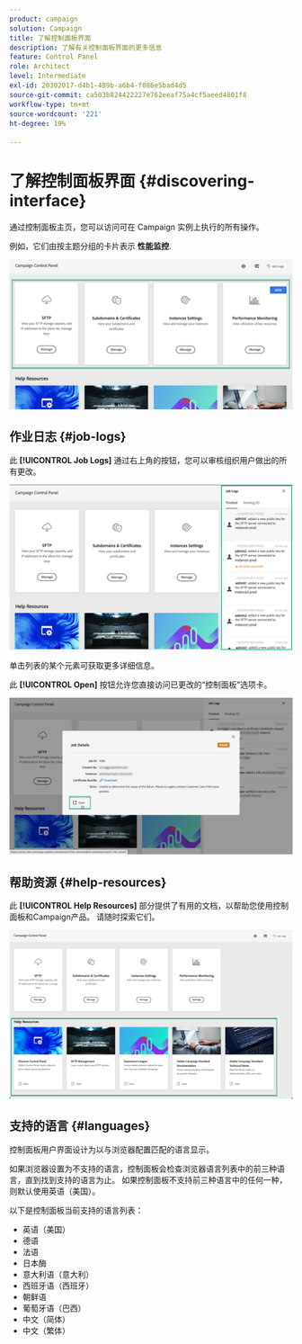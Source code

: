 ```yaml
---
product: campaign
solution: Campaign
title: 了解控制面板界面
description: 了解有关控制面板界面的更多信息
feature: Control Panel
role: Architect
level: Intermediate
exl-id: 20302017-d4b1-489b-a6b4-f086e5bad4d5
source-git-commit: ca503b824422227e762eeaf75a4cf5aeed4801f8
workflow-type: tm+mt
source-wordcount: '221'
ht-degree: 19%

---
```


# 了解控制面板界面 {#discovering-interface}

通过控制面板主页，您可以访问可在 Campaign 实例上执行的所有操作。

例如，它们由按主题分组的卡片表示 **性能监控**.

<!--With upcoming Campaign releases, more topics and cards will be made available.-->

![](assets/control_panel_interface.png)

## 作业日志 {#job-logs}

此 **[!UICONTROL Job Logs]** 通过右上角的按钮，您可以审核组织用户做出的所有更改。

![](assets/control_panel_interface2.png)

单击列表的某个元素可获取更多详细信息。

此 **[!UICONTROL Open]** 按钮允许您直接访问已更改的“控制面板”选项卡。

![](assets/control_panel_logdetails.png)

## 帮助资源 {#help-resources}

此 **[!UICONTROL Help Resources]** 部分提供了有用的文档，以帮助您使用控制面板和Campaign产品。 请随时探索它们。

![](assets/helpresources.png)

## 支持的语言 {#languages}

控制面板用户界面设计为以与浏览器配置匹配的语言显示。

如果浏览器设置为不支持的语言，控制面板会检查浏览器语言列表中的前三种语言，直到找到支持的语言为止。 如果控制面板不支持前三种语言中的任何一种，则默认使用英语（美国）。

以下是控制面板当前支持的语言列表：

* 英语（美国）
* 德语
* 法语
* 日本酶
* 意大利语（意大利）
* 西班牙语（西班牙）
* 朝鲜语
* 葡萄牙语（巴西）
* 中文（简体）
* 中文（繁体）

